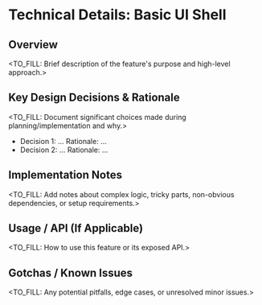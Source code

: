 # Technical Details: Basic UI Shell

## Overview
<TO_FILL: Brief description of the feature's purpose and high-level approach.>

## Key Design Decisions & Rationale
<TO_FILL: Document significant choices made during planning/implementation and why.>
* Decision 1: ... Rationale: ...
* Decision 2: ... Rationale: ...

## Implementation Notes
<TO_FILL: Add notes about complex logic, tricky parts, non-obvious dependencies, or setup requirements.>

## Usage / API (If Applicable)
<TO_FILL: How to use this feature or its exposed API.>

## Gotchas / Known Issues
<TO_FILL: Any potential pitfalls, edge cases, or unresolved minor issues.> 